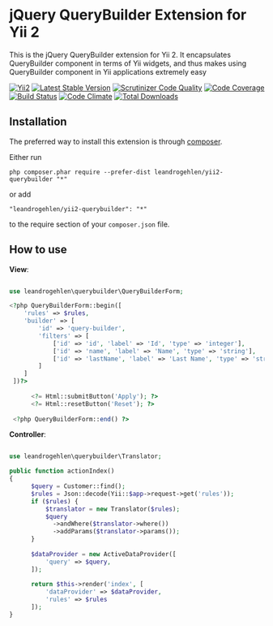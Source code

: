 jQuery QueryBuilder Extension for Yii 2
=======================================

This is the jQuery QueryBuilder extension for Yii 2. It encapsulates QueryBuilder component in terms of Yii widgets, 
and thus makes using QueryBuilder component in Yii applications extremely easy

[![Yii2](https://img.shields.io/badge/Powered_by-Yii_Framework-green.svg?style=flat)](http://www.yiiframework.com/)
[![Latest Stable Version](https://poser.pugx.org/leandrogehlen/yii2-querybuilder/v/stable.png)](https://packagist.org/packages/leandrogehlen/yii2-querybuilder)
[![Scrutinizer Code Quality](https://scrutinizer-ci.com/g/leandrogehlen/yii2-querybuilder/badges/quality-score.png?b=master)](https://scrutinizer-ci.com/g/leandrogehlen/yii2-querybuilder/?branch=master)
[![Code Coverage](https://scrutinizer-ci.com/g/leandrogehlen/yii2-querybuilder/badges/coverage.png?b=master)](https://scrutinizer-ci.com/g/leandrogehlen/yii2-querybuilder/?branch=master)
[![Build Status](https://travis-ci.org/leandrogehlen/yii2-querybuilder.svg?branch=master)](https://travis-ci.org/leandrogehlen/yii2-querybuilder)
[![Code Climate](https://codeclimate.com/github/leandrogehlen/yii2-querybuilder/badges/gpa.svg)](https://codeclimate.com/github/leandrogehlen/yii2-querybuilder)
[![Total Downloads](https://poser.pugx.org/leandrogehlen/yii2-querybuilder/downloads.png)](https://packagist.org/packages/leandrogehlen/yii2-querybuilder)


Installation
------------

The preferred way to install this extension is through [composer](http://getcomposer.org/download/).

Either run

```
php composer.phar require --prefer-dist leandrogehlen/yii2-querybuilder "*"
```

or add

```
"leandrogehlen/yii2-querybuilder": "*"
```

to the require section of your `composer.json` file.

How to use
----------

**View**:

```php

use leandrogehlen\querybuilder\QueryBuilderForm;

<?php QueryBuilderForm::begin([
    'rules' => $rules,
    'builder' => [
        'id' => 'query-builder',
        'filters' => [
            ['id' => 'id', 'label' => 'Id', 'type' => 'integer'],
            ['id' => 'name', 'label' => 'Name', 'type' => 'string'],
            ['id' => 'lastName', 'label' => 'Last Name', 'type' => 'string']
        ]
    ]
 ])?>
 
      <?= Html::submitButton('Apply'); ?>
      <?= Html::resetButton('Reset'); ?>
      
 <?php QueryBuilderForm::end() ?>
```

**Controller**:

```php

use leandrogehlen\querybuilder\Translator;

public function actionIndex()
{
      $query = Customer::find();
      $rules = Json::decode(Yii::$app->request->get('rules'));
      if ($rules) {
          $translator = new Translator($rules);
          $query
            ->andWhere($translator->where())
            ->addParams($translator->params());
      }
      
      $dataProvider = new ActiveDataProvider([
          'query' => $query,
      ]);
    
      return $this->render('index', [
          'dataProvider' => $dataProvider,
          'rules' => $rules
      ]);
}
```


